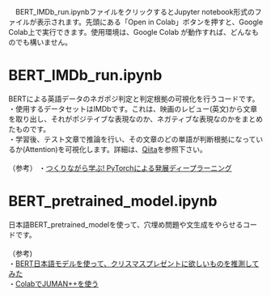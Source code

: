 　BERT_IMDb_run.ipynbファイルをクリックするとJupyter notebook形式のファイルが表示されます。先頭にある「Open in Colab」ボタンを押すと、Google Colab上で実行できます。使用環境は、Google Colab が動作すれば、どんなものでも構いません。
 
# BERT_IMDb_run.ipynb
BERTによる英語データのネガポジ判定と判定根拠の可視化を行うコードです。\
・使用するデータセットはIMDbです。これは、映画のレビュー(英文)から文章を取り出し、それがポジテイブな表現なのか、ネガティブな表現なのかをまとめたものです。\
・学習後、テスト文章で推論を行い、その文章のどの単語が判断根拠になっているか(Attention)を可視化します。詳細は、[Qiita](https://qiita.com/jun40vn/items/b7f32621ec7399baa3f8)を参照下さい。\
\
（参考）
・[つくりながら学ぶ! PyTorchによる発展ディープラーニング](https://github.com/YutaroOgawa/pytorch_advanced)
# BERT_pretrained_model.ipynb
日本語BERT_pretrained_modelを使って、穴埋め問題や文生成をやらせるコードです。\
\
（参考)\
・[BERT日本語モデルを使って、クリスマスプレゼントに欲しいものを推測してみた](https://www.cresco.co.jp/blog/entry/11517/)\
・[ColabでJUMAN++を使う](https://www.mojirca.com/2019/08/colab-jumanpp.html)

